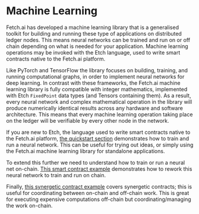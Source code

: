 # Machine Learning

Fetch.ai has developed a machine learning library that is a generalised toolkit for building and running these type of applications on distributed ledger nodes. This means neural networks can be trained and run on or off chain depending on what is needed for your application. Machine learning operations may be invoked with the Etch language, used to write smart contracts native to the Fetch.ai platform.

Like PyTorch and TensorFlow the library focuses on building, training, and running computational graphs, in order to implement neural networks for deep learning. In contrast with these frameworks, the Fetch.ai machine learning library is fully compatible with integer mathematics, implemented with Etch `FixedPoint` data types (and Tensors containing them). As a result, every neural network and complex mathematical operation in the library will produce numerically identical results across any hardware and software architecture. This means that every machine learning operation taking place on the ledger will be verifiable by every other node in the network.

If you are new to Etch, the language used to write smart contracts native to the Fetch.ai platform, [the quickstart section](/getting-started/quickstart#training-a-neural-network) demonstrates how to train and run a neural network. This can be useful for trying out ideas, or simply using the Fetch.ai machine learning library for standalone applications.

To extend this further we need to understand how to train or run a neural net on-chain. [This smart contract example](/machine-learning/smart-contract-example) demonstrates how to rework this neural network to train and run on chain.

Finally, [this synergetic contract example](/machine-learning/synergetic-contract-example) covers synergetic contracts; this is useful for coordinating between on-chain and off-chain work. This is great for executing expensive computations off-chain but coordinating/managing the work on-chain.